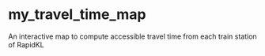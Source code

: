 # my_travel_time_map
An interactive map to compute accessible travel time from each train station of RapidKL
